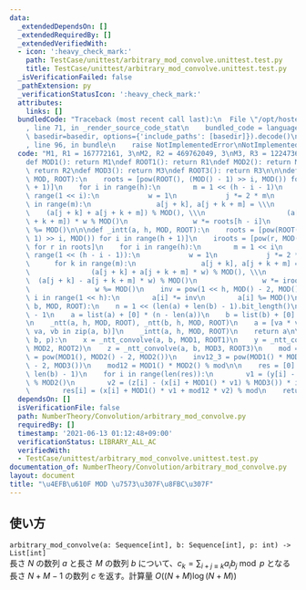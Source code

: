 ```yaml
---
data:
  _extendedDependsOn: []
  _extendedRequiredBy: []
  _extendedVerifiedWith:
  - icon: ':heavy_check_mark:'
    path: TestCase/unittest/arbitrary_mod_convolve.unittest.test.py
    title: TestCase/unittest/arbitrary_mod_convolve.unittest.test.py
  _isVerificationFailed: false
  _pathExtension: py
  _verificationStatusIcon: ':heavy_check_mark:'
  attributes:
    links: []
  bundledCode: "Traceback (most recent call last):\n  File \"/opt/hostedtoolcache/Python/3.10.1/x64/lib/python3.10/site-packages/onlinejudge_verify/documentation/build.py\"\
    , line 71, in _render_source_code_stat\n    bundled_code = language.bundle(stat.path,\
    \ basedir=basedir, options={'include_paths': [basedir]}).decode()\n  File \"/opt/hostedtoolcache/Python/3.10.1/x64/lib/python3.10/site-packages/onlinejudge_verify/languages/python.py\"\
    , line 96, in bundle\n    raise NotImplementedError\nNotImplementedError\n"
  code: "M1, R1 = 167772161, 3\nM2, R2 = 469762049, 3\nM3, R3 = 1224736769, 3\n\n\n\
    def MOD1(): return M1\ndef ROOT1(): return R1\ndef MOD2(): return M2\ndef ROOT2():\
    \ return R2\ndef MOD3(): return M3\ndef ROOT3(): return R3\n\n\ndef _ntt(a, h,\
    \ MOD, ROOT):\n    roots = [pow(ROOT(), (MOD() - 1) >> i, MOD()) for i in range(h\
    \ + 1)]\n    for i in range(h):\n        m = 1 << (h - i - 1)\n        for j in\
    \ range(1 << i):\n            w = 1\n            j *= 2 * m\n            for k\
    \ in range(m):\n                a[j + k], a[j + k + m] = \\\n                \
    \    (a[j + k] + a[j + k + m]) % MOD(), \\\n                    (a[j + k] - a[j\
    \ + k + m]) * w % MOD()\n                w *= roots[h - i]\n                w\
    \ %= MOD()\n\n\ndef _intt(a, h, MOD, ROOT):\n    roots = [pow(ROOT(), (MOD() -\
    \ 1) >> i, MOD()) for i in range(h + 1)]\n    iroots = [pow(r, MOD() - 2, MOD())\
    \ for r in roots]\n    for i in range(h):\n        m = 1 << i\n        for j in\
    \ range(1 << (h - i - 1)):\n            w = 1\n            j *= 2 * m\n      \
    \      for k in range(m):\n                a[j + k], a[j + k + m] = \\\n     \
    \               (a[j + k] + a[j + k + m] * w) % MOD(), \\\n                  \
    \  (a[j + k] - a[j + k + m] * w) % MOD()\n                w *= iroots[i + 1]\n\
    \                w %= MOD()\n    inv = pow(1 << h, MOD() - 2, MOD())\n    for\
    \ i in range(1 << h):\n        a[i] *= inv\n        a[i] %= MOD()\n\n\ndef _ntt_convolve(a,\
    \ b, MOD, ROOT):\n    n = 1 << (len(a) + len(b) - 1).bit_length()\n    h = n.bit_length()\
    \ - 1\n    a = list(a) + [0] * (n - len(a))\n    b = list(b) + [0] * (n - len(b))\n\
    \n    _ntt(a, h, MOD, ROOT), _ntt(b, h, MOD, ROOT)\n    a = [va * vb % MOD() for\
    \ va, vb in zip(a, b)]\n    _intt(a, h, MOD, ROOT)\n    return a\n\n\ndef arbitrary_mod_convolve(a,\
    \ b, p):\n    x = _ntt_convolve(a, b, MOD1, ROOT1)\n    y = _ntt_convolve(a, b,\
    \ MOD2, ROOT2)\n    z = _ntt_convolve(a, b, MOD3, ROOT3)\n    mod = p\n\n    inv1_2\
    \ = pow(MOD1(), MOD2() - 2, MOD2())\n    inv12_3 = pow(MOD1() * MOD2(), MOD3()\
    \ - 2, MOD3())\n    mod12 = MOD1() * MOD2() % mod\n\n    res = [0] * (len(a) +\
    \ len(b) - 1)\n    for i in range(len(res)):\n        v1 = (y[i] - x[i]) * inv1_2\
    \ % MOD2()\n        v2 = (z[i] - (x[i] + MOD1() * v1) % MOD3()) * inv12_3 % MOD3()\n\
    \        res[i] = (x[i] + MOD1() * v1 + mod12 * v2) % mod\n    return res\n"
  dependsOn: []
  isVerificationFile: false
  path: NumberTheory/Convolution/arbitrary_mod_convolve.py
  requiredBy: []
  timestamp: '2021-06-13 01:12:48+09:00'
  verificationStatus: LIBRARY_ALL_AC
  verifiedWith:
  - TestCase/unittest/arbitrary_mod_convolve.unittest.test.py
documentation_of: NumberTheory/Convolution/arbitrary_mod_convolve.py
layout: document
title: "\u4EFB\u610F MOD \u7573\u307F\u8FBC\u307F"
---
```


## 使い方
`arbitrary_mod_convolve(a: Sequence[int], b: Sequence[int], p: int) -> List[int]`  
長さ $N$ の数列 $a$ と長さ $M$ の数列 $b$ について、$c_k = \sum_{i + j \equiv k} a_ib_j \bmod p$ となる長さ $N + M - 1$ の数列 $c$ を返す。計算量 $O((N + M) \log (N + M))$
